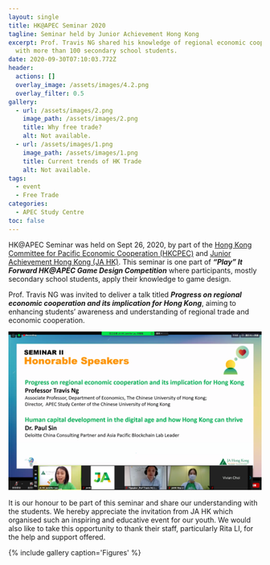 ```yaml
---
layout: single
title: HK@APEC Seminar 2020
tagline: Seminar held by Junior Achievement Hong Kong
excerpt: Prof. Travis NG shared his knowledge of regional economic cooperation
  with more than 100 secondary school students.
date: 2020-09-30T07:10:03.772Z
header:
  actions: []
  overlay_image: /assets/images/4.2.png
  overlay_filter: 0.5
gallery:
  - url: /assets/images/2.png
    image_path: /assets/images/2.png
    title: Why free trade?
    alt: Not available.
  - url: /assets/images/1.png
    image_path: /assets/images/1.png
    title: Current trends of HK Trade
    alt: Not available.
tags:
  - event
  - Free Trade
categories:
  - APEC Study Centre
toc: false
---
```

HK@APEC Seminar was held on Sept 26, 2020, by part of the [Hong Kong Committee for Pacific Economic Cooperation (HKCPEC)](http://www.hkcpec.org/) and [Junior Achievement Hong Kong (JA HK)](https://www.jahk.org/). This seminar is one part of ***“Play” It Forward HK@APEC Game Design Competition*** where participants, mostly secondary school students, apply their knowledge to game design. 

Prof. Travis NG was invited to deliver a talk titled ***Progress on regional economic cooperation and its implication for Hong Kong***, aiming to enhancing students’ awareness and understanding of regional trade and economic cooperation.

![JAHK](/assets/images/5.png)

It is our honour to be part of this seminar and share our understanding with the students. We hereby appreciate the invitation from JA HK which organised such an inspiring and educative event for our youth. We would also like to take this opportunity to thank their staff, particularly Rita LI, for the help and support offered.

{% include gallery caption='Figures' %}